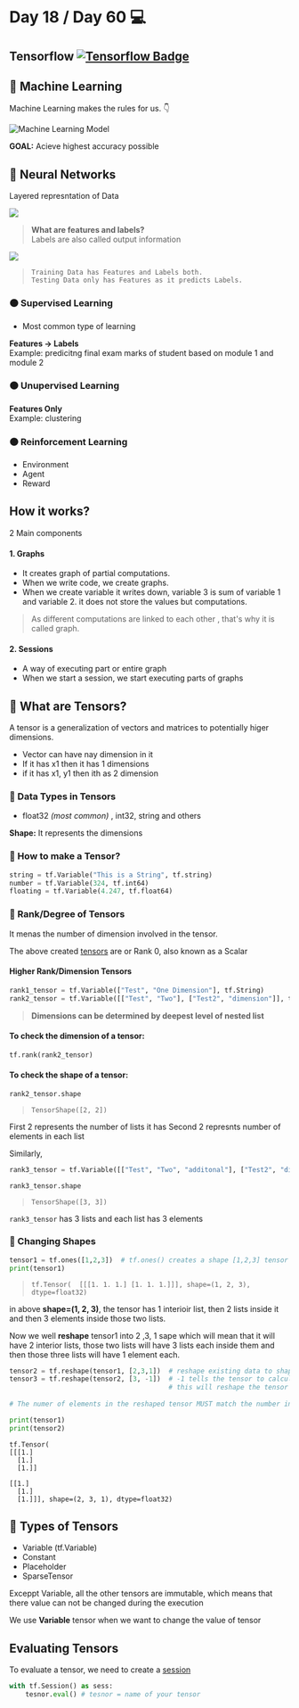 # Day 18 / Day 60 💻
## Tensorflow [![Tensorflow Badge](https://img.shields.io/badge/-Tensorflow-FF6F00?style=flat&logo=tensorflow&logoColor=white&link=https://www.upwork.com/freelancers/~01e4a957c2b59dee15)](https://www.tensorflow.org/)

## 🤖 Machine Learning
Machine Learning makes the rules for us. 👇

![Machine Learning Model](https://inlocrobotics.com/wp-content/uploads/2021/03/classical-programming-vs-machine-learning.jpg)

**GOAL:** Acieve highest accuracy possible

## 🧠 Neural Networks
Layered represntation of Data

![](https://www.tibco.com/sites/tibco/files/media_entity/2021-05/neutral-network-diagram.svg)

> **What are features and labels?** \
> Labels are also called output information

![](https://developers.google.com/static/machine-learning/intro-to-ml/images/labeled_example.png)

> `Training Data has Features and Labels both.` \
> `Testing Data only has Features as it predicts Labels.`

### 🟠 Supervised Learning
* Most common type of learning

**Features -> Labels** \
Example: predicitng final exam marks of student based on module 1 and module 2

### 🟠 Unupervised Learning

**Features Only** \
Example: clustering

### 🟠 Reinforcement Learning
* Environment
* Agent
* Reward

## How it works?
2 Main components
#### 1. Graphs
* It creates graph of partial computations. 
* When we write code, we create  graphs. 
* When we create variable it writes down, variable 3 is sum of variable 1 and variable 2. it does not store the values but computations. 

> As different computations are linked to each other , that's why it is called graph.

#### 2. Sessions
* A way of executing part or entire graph
* When we start a session, we start executing parts of graphs 


## 🔶 What are Tensors?
A tensor is a generalization of vectors and matrices to potentially higer dimensions.
* Vector can have nay dimension in it
 * If it has x1 then it has 1 dimensions
 * if it has x1, y1 then ith as 2 dimension

### 🔵 Data Types in Tensors
* float32 _(most common)_ , int32, string and others 

**Shape:** It represents the dimensions

### 🔵 How to make a Tensor?

```python
string = tf.Variable("This is a String", tf.string)
number = tf.Variable(324, tf.int64)
floating = tf.Variable(4.247, tf.float64)
```
### 🥇 Rank/Degree of Tensors
 It menas the number of dimension involved in the tensor. 

The above created [tensors](#how-to-make-a-tensor) are or Rank 0, also known as a Scalar

#### Higher Rank/Dimension Tensors
```python
rank1_tensor = tf.Variable(["Test", "One Dimension"], tf.String)
rank2_tensor = tf.Variable([["Test", "Two"], ["Test2", "dimension"]], tf.String)
```

> **Dimensions can be determined by deepest level of nested list**

#### To check the dimension of a tensor:
```python
tf.rank(rank2_tensor)
```

#### To check the shape of a tensor:
```python
rank2_tensor.shape
```
> `TensorShape([2, 2])`

First 2 represents the number of lists it has Second 2 represnts number of elements in each list

Similarly, 
```python
rank3_tensor = tf.Variable([["Test", "Two", "additonal"], ["Test2", "dimension", "additonal"], ["additonal", "additonal", "additonal"]], tf.String)

rank3_tensor.shape
```
> `TensorShape([3, 3])`

`rank3_tensor` has 3 lists and each list has 3 elements

### 🔵 Changing Shapes

```python
tensor1 = tf.ones([1,2,3])  # tf.ones() creates a shape [1,2,3] tensor full of ones
print(tensor1)
```

> `tf.Tensor( 
[[[1. 1. 1.]
  [1. 1. 1.]]], shape=(1, 2, 3), dtype=float32)`

in above **shape=(1, 2, 3)**, the tensor has 1 interioir list, then 2 lists inside it and then 3 elements inside those two lists.

Now we well **reshape** tensor1 into 2 ,3, 1 sape which will mean that it will have 2 interior lists, those two lists will have 3 lists each inside them and then those three lists will have 1 element each.

```python
tensor2 = tf.reshape(tensor1, [2,3,1])  # reshape existing data to shape [2,3,1]
tensor3 = tf.reshape(tensor2, [3, -1])  # -1 tells the tensor to calculate the size of the dimension in that place
                                        # this will reshape the tensor to [3,3]
                                                                             
# The numer of elements in the reshaped tensor MUST match the number in the original

print(tensor1)
print(tensor2)
```


`tf.Tensor(` \
`[[[1.]` \
`  [1.]` \
`  [1.]]` 
  
`[[1.]` \
`  [1.]` \
`  [1.]]], shape=(2, 3, 1), dtype=float32)`

## 🔵 Types of Tensors
* Variable (tf.Variable)
* Constant
* Placeholder
* SparseTensor

Exceppt Variable, all the other tensors are immutable, which means that there value can not be changed during the execution

We use **Variable** tensor when we want to change the value of tensor

## Evaluating Tensors
To evaluate a tensor, we need to create a [session](#2-sessions)

```python
with tf.Session() as sess:
    tesnor.eval() # tesnor = name of your tensor
```